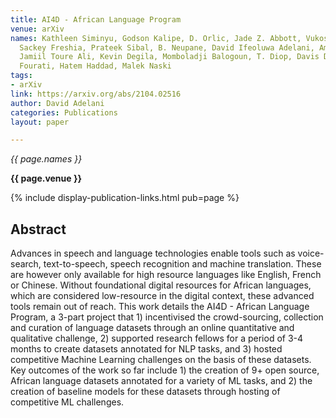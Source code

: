 ```yaml
---
title: AI4D - African Language Program
venue: arXiv
names: Kathleen Siminyu, Godson Kalipe, D. Orlic, Jade Z. Abbott, Vukosi Marivate,
  Sackey Freshia, Prateek Sibal, B. Neupane, David Ifeoluwa Adelani, Amelia Taylor,
  Jamiil Toure Ali, Kevin Degila, Momboladji Balogoun, T. Diop, Davis David, Chayma
  Fourati, Hatem Haddad, Malek Naski
tags:
- arXiv
link: https://arxiv.org/abs/2104.02516
author: David Adelani
categories: Publications
layout: paper

---
```


*{{ page.names }}*

**{{ page.venue }}**

{% include display-publication-links.html pub=page %}

## Abstract

Advances in speech and language technologies enable tools such as voice-search, text-to-speech, speech recognition and machine translation. These are however only available for high resource languages like English, French or Chinese. Without foundational digital resources for African languages, which are considered low-resource in the digital context, these advanced tools remain out of reach. This work details the AI4D - African Language Program, a 3-part project that 1) incentivised the crowd-sourcing, collection and curation of language datasets through an online quantitative and qualitative challenge, 2) supported research fellows for a period of 3-4 months to create datasets annotated for NLP tasks, and 3) hosted competitive Machine Learning challenges on the basis of these datasets. Key outcomes of the work so far include 1) the creation of 9+ open source, African language datasets annotated for a variety of ML tasks, and 2) the creation of baseline models for these datasets through hosting of competitive ML challenges.